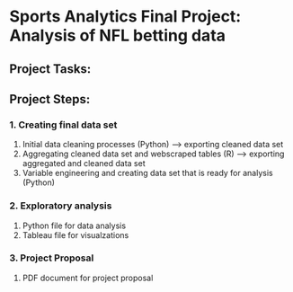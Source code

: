 # Sports Analytics Final Project: Analysis of NFL betting data

## Project Tasks:


## Project Steps:

### 1. Creating final data set
1. Initial data cleaning processes (Python) --> exporting cleaned data set
2. Aggregating cleaned data set and webscraped tables (R) --> exporting aggregated and cleaned data set
3. Variable engineering and creating data set that is ready for analysis (Python)

### 2. Exploratory analysis
1. Python file for data analysis
2. Tableau file for visualzations

### 3. Project Proposal
1. PDF document for project proposal
